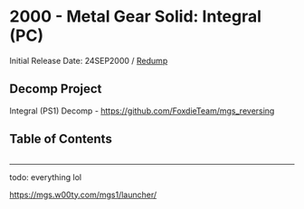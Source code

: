 # 2000 - Metal Gear Solid: Integral (PC)
Initial Release Date: 24SEP2000 / [Redump](http://redump.org/disc/1976/)
## Decomp Project
Integral (PS1) Decomp - https://github.com/FoxdieTeam/mgs_reversing

## Table of Contents
```table-of-contents
```


----------
todo: everything lol

https://mgs.w00ty.com/mgs1/launcher/
